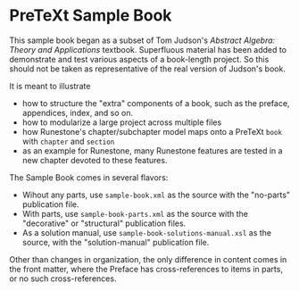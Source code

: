 # PreTeXt Sample Book

This sample book began as a subset of Tom Judson's
_Abstract Algebra: Theory and Applications_ textbook.
Superfluous material has been added to demonstrate and
test various aspects of a book-length project.  So
this should not be taken as representative of the
real version of Judson's book.

It is meant to illustrate
- how to structure the "extra" components of a book,
such as the preface, appendices, index, and so on.
- how to modularize a large project across multiple files
- how Runestone's chapter/subchapter model maps onto a
PreTeXt `book` with `chapter` and `section`
- as an example for Runestone, many Runestone features
are tested in a new chapter devoted to these features.

The Sample Book comes in several flavors:

* Wihout any parts, use `sample-book.xml` as the source
with the "no-parts" publication file.
* With parts, use `sample-book-parts.xml` as the source
with the "decorative" or "structural" publication files.
* As a solution manual, use `sample-book-solutions-manual.xsl`
as the source, with the "solution-manual" publication file.

Other than changes in organization, the only difference in content
comes in the front matter, where the Preface has cross-references
to items in parts, or no such cross-references.
